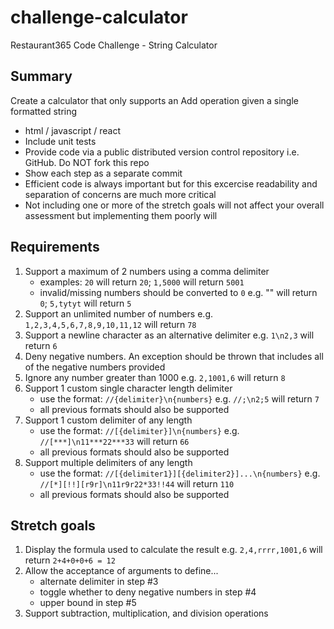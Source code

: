 # challenge-calculator
Restaurant365 Code Challenge - String Calculator

## Summary
Create a calculator that only supports an Add operation given a single formatted string

* html / javascript / react
* Include unit tests
* Provide code via a public distributed version control repository i.e. GitHub. Do NOT fork this repo
* Show each step as a separate commit
* Efficient code is always important but for this excercise readability and separation of concerns are much more critical
* Not including one or more of the stretch goals will not affect your overall assessment but implementing them poorly will

## Requirements
1. Support a maximum of 2 numbers using a comma delimiter
	* examples: `20` will return `20`; `1,5000` will return `5001`
	* invalid/missing numbers should be converted to `0` e.g. "" will return `0`; `5,tytyt` will return `5`
2. Support an unlimited number of numbers e.g. `1,2,3,4,5,6,7,8,9,10,11,12` will return `78`
3. Support a newline character as an alternative delimiter e.g. `1\n2,3` will return `6` 
4. Deny negative numbers. An exception should be thrown that includes all of the negative numbers provided
5. Ignore any number greater than 1000 e.g. `2,1001,6` will return `8`
6. Support 1 custom single character length delimiter
	* use the format: `//{delimiter}\n{numbers}` e.g. `//;\n2;5` will return `7`
	* all previous formats should also be supported
7. Support 1 custom delimiter of any length
	* use the format: `//[{delimiter}]\n{numbers}` e.g. `//[***]\n11***22***33` will return `66`
	* all previous formats should also be supported
8. Support multiple delimiters of any length
	* use the format: `//[{delimiter1}][{delimiter2}]...\n{numbers}` e.g. `//[*][!!][r9r]\n11r9r22*33!!44` will return `110`
	* all previous formats should also be supported

## Stretch goals
1. Display the formula used to calculate the result e.g. `2,4,rrrr,1001,6` will return `2+4+0+0+6 = 12`
2. Allow the acceptance of arguments to define...
	* alternate delimiter in step #3 
	* toggle whether to deny negative numbers in step #4
	* upper bound in step #5
3. Support subtraction, multiplication, and division operations
